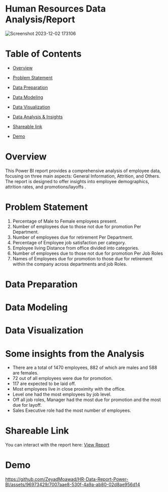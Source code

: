 # Human Resources Data Analysis/Report
![Screenshot 2023-12-02 173106](https://github.com/ZeyadMoawad/HR-Data-Report-Power-BI/assets/96973429/e52c8da9-b545-4be6-85e8-2e1eeb2294de)

# Table of Contents
 - [Overview](https://github.com/ZeyadMoawad/HR-Data-Report-Power-BI/blob/main/README.md#overview)
 
 - [Problem Statement](https://github.com/ZeyadMoawad/HR-Data-Report-Power-BI/blob/main/README.md#problem-statement)
 
 - [Data Preparation]()
 
 - [Data Modeling]()
 
 - [Data Visualization]()
 
 - [Data Analysis & Insights](https://github.com/ZeyadMoawad/HR-Data-Report-Power-BI/blob/main/README.md#some-insights-from-the-analysis)
 
 - [Shareable link](https://github.com/ZeyadMoawad/HR-Data-Report-Power-BI/blob/main/README.md#shareable-link)
   
 - [Demo](https://github.com/ZeyadMoawad/HR-Data-Report-Power-BI/blob/main/README.md#demo)
# Overview
This Power BI report provides a comprehensive analysis of employee data, focusing on three main aspects: General Information, Attrition, and Others. The report is designed to offer insights into employee demographics, attrition rates, and promotions/layoffs .
# Problem Statement
1. Percentage of Male to Female employees present.
2. Number of employees due to those not due for promotion Per Department.
3. Number of employees due for retirement Per Department.
4. Percentage of Employee job satisfaction per category.
5. Employee living Distance from office divided into categories.
6. Number of employees due to those not due for promotion Per Job Roles
7. Names of Employees due for promotion to those due for retirement within the company across departments and job Roles.
# Data Preparation
# Data Modeling
# Data Visualization
# Some insights from the Analysis
- There are a total of 1470 employees, 882 of which are males and 588 are females.
- 72 out of all employees were due for promotion.
- 117 are expected to be laid off.
- Most employees live in close proximity with the office.
- Level one had the most employees by job level.
- Off all job roles, Manager had the most due for promotion and the most due for layoff.
- Sales Executive role had the most number of employees.

# Shareable Link
You can interact with the report here:
[View Report]() 
# Demo
https://github.com/ZeyadMoawad/HR-Data-Report-Power-BI/assets/96973429/7007aae8-530f-4a9a-ab80-02d8ae956d14


